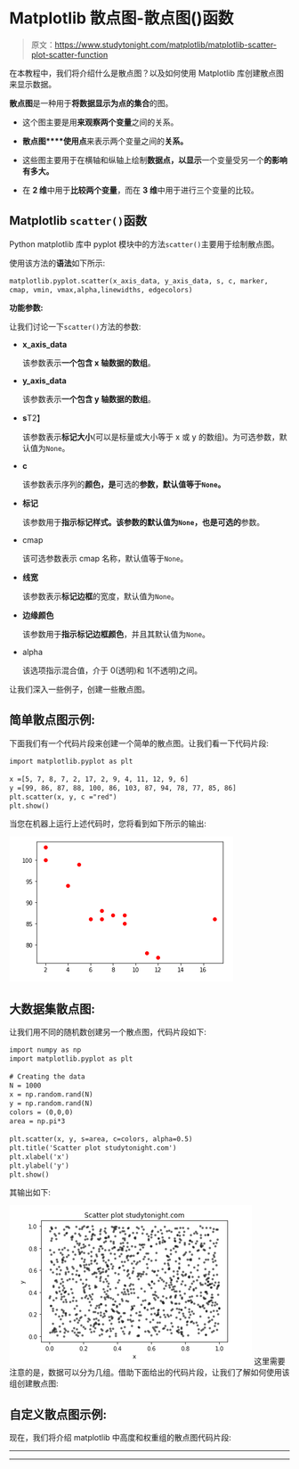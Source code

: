# Matplotlib 散点图-散点图()函数

> 原文：<https://www.studytonight.com/matplotlib/matplotlib-scatter-plot-scatter-function>

在本教程中，我们将介绍什么是散点图？以及如何使用 Matplotlib 库创建散点图来显示数据。

**散点图**是一种用于**将数据显示为点的集合**的图。

*   这个图主要是用**来观察两个变量**之间的关系。

*   **散点图****使用点**来表示两个变量之间的**关系。**

*   这些图主要用于在横轴和纵轴上绘制**数据点，以显示**一个变量受另一个**的影响有多大。**

*   在 **2 维**中用于**比较两个变量**，而在 **3 维**中用于进行三个变量的比较。

## Matplotlib `scatter()`函数

Python matplotlib 库中 pyplot 模块中的方法`scatter()`主要用于绘制散点图。

使用该方法的**语法**如下所示:

```
matplotlib.pyplot.scatter(x_axis_data, y_axis_data, s, c, marker, cmap, vmin, vmax,alpha,linewidths, edgecolors)
```

**功能参数:**

让我们讨论一下`scatter()`方法的参数:

*   **x_axis_data**

    该参数表示**一个包含 x 轴数据的数组**。

*   **y_axis_data**

    该参数表示**一个包含 y 轴数据的数组**。

*   **s**T2】

    该参数表示**标记大小**(可以是标量或大小等于 x 或 y 的数组)。为可选参数，默认值为`None`。

*   **c**

    该参数表示序列的**颜色，是**可选的**参数，默认值等于`None`。**

*   **标记**

    该参数用于**指示标记样式。**该参数的默认值为`None`，也是**可选的**参数。

*   cmap

    该可选参数表示 cmap 名称，默认值等于`None`。

*   **线宽**

    该参数表示**标记边框**的宽度，默认值为`None`。

*   **边缘颜色**

    该参数用于**指示标记边框颜色**，并且其默认值为`None`。

*   alpha

    该选项指示混合值，介于 0(透明)和 1(不透明)之间。

让我们深入一些例子，创建一些散点图。

## 简单散点图示例:

下面我们有一个代码片段来创建一个简单的散点图。让我们看一下代码片段:

```
import matplotlib.pyplot as plt 

x =[5, 7, 8, 7, 2, 17, 2, 9, 4, 11, 12, 9, 6] 
y =[99, 86, 87, 88, 100, 86, 103, 87, 94, 78, 77, 85, 86] 
plt.scatter(x, y, c ="red") 
plt.show() 
```

当您在机器上运行上述代码时，您将看到如下所示的输出:

![scatter plot example matplotlib](img/54f72161306a8fff5b3f7644d0f40155.png)

## 大数据集散点图:

让我们用不同的随机数创建另一个散点图，代码片段如下:

```
import numpy as np
import matplotlib.pyplot as plt

# Creating the data
N = 1000
x = np.random.rand(N)
y = np.random.rand(N)
colors = (0,0,0)
area = np.pi*3

plt.scatter(x, y, s=area, c=colors, alpha=0.5)
plt.title('Scatter plot studytonight.com')
plt.xlabel('x')
plt.ylabel('y')
plt.show()
```

其输出如下:

![scatter plot example matplotlib](img/af5cf9f56586980ba4bde119c4fc1c74.png)
这里需要注意的是，数据可以分为几组。借助下面给出的代码片段，让我们了解如何使用该组创建散点图:

## 自定义散点图示例:

现在，我们将介绍 matplotlib 中高度和权重组的散点图代码片段:

* * *

* * *